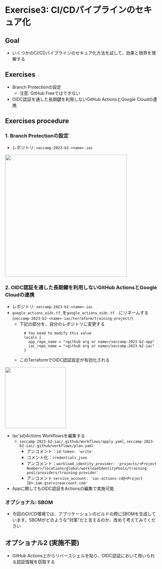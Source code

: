 # Exercise3: CI/CDパイプラインのセキュア化
## Goal
- いくつかのCI/CDパイプラインのセキュア化方法を試して、効果と限界を理解する

## Exercises
- Branch Protectionの設定
  - 注意: GitHub Freeではできない
- OIDC認証を通した長期鍵を利用しないGitHub ActionsとGoogle Cloudの連携

## Exercises procedure
### 1. Branch Protectionの設定
- レポジトリ: `seccamp-2023-b2-<name>-iac`

<kbd> <img src="https://github.com/rung/seccamp-2023-b2/assets/1150301/ccbddaf1-99c0-488d-8416-aa1bf1dcc7ed" height="400"> </kbd>


### 2. OIDC認証を通した長期鍵を利用しないGitHub ActionsとGoogle Cloudの連携
- レポジトリ: `seccamp-2023-b2-<name>-iac`
- `google_actions_oidc.tf_`を`google_actions_oidc.tf`　にリネームする (`seccamp-2023-b2-<name>-iac/terraform/training-project/`)
  - 下記の部分を、自分のレポジトリに変更する
      ```
        # You need to modify this value
        locals {
          app_repo_name = "<github org or name>/seccamp-2023-b2-app"
          iac_repo_name = "<github org or name>/seccamp-2023-b2-iac"
        }
      ```
  - このTerraformでOIDC認証設定が有効化される


<kbd> <img src="https://user-images.githubusercontent.com/1150301/183426987-2ba5d9ce-2d9d-4e33-882e-e0e732f3568c.png" height="200"> </kbd>

- Iac'sのActions Workflowsを編集する
  - `seccamp-2023-b2-iac/.github/workflows/apply.yaml`, `seccamp-2023-b2-iac/.github/workflows/plan.yaml`
    - アンコメント：`id-token: 'write'`
    - コメント化：`credentials_json`
    - アンコメント：`workload_identity_provider: 'projects/<Project Number>/locations/global/workloadIdentityPools/training-pool/providers/training-provider'`
    - アンコメント `service_account: 'iac-actions-cd@<Project ID>.iam.gserviceaccount.com'`
- Appに関してもOIDC認証をActionsの編集で実施可能

### オプショナル: SBOM
- 今回のCI/CD環境では、アプリケーションのビルドの際にSBOMを生成しています。SBOMがどのような"対策"だと言えるのか、改めて考えてみてください

## オプショナル2 (実施不要)
- GitHub Actions上からリバースシェルを貼り、OIDC認証において用いられる認証情報を窃取する
